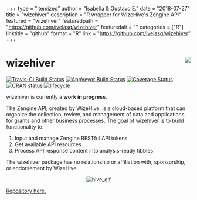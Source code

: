 +++
type = "itemized"
author = "Isabella & Gustavo E."
date = "2018-07-27"
title = "wizehiver"
description = "R wrapper for WizeHive's Zengine API"
featured = "wizehiver"
featuredpath = "https://github.com/ivelasq/wizehiver"
featuredalt = ""
categories = ["R"]
linktitle = "github"
format = "R"
link = "https://github.com/ivelasq/wizehiver"
+++

# wizehiver <img src= "https://image.ibb.co/hkekzT/hex_Sticker_nospot_copy.png" align = "right" />

[![Travis-CI Build Status](https://travis-ci.org/ivelasq/wizehiver.svg?branch=master)](https://travis-ci.org/ivelasq/wizehiver)
[![AppVeyor Build Status](https://ci.appveyor.com/api/projects/status/github/ivelasq/wizehiver?branch=master&svg=true)](https://ci.appveyor.com/project/ivelasq/wizehiver)
[![Coverage Status](https://img.shields.io/codecov/c/github/ivelasq/wizehiver/master.svg)](https://codecov.io/github/ivelasq/wizehiver?branch=master)
[![CRAN status](https://www.r-pkg.org/badges/version/wizehiver)](https://cran.r-project.org/package=wizehiver)
[![lifecycle](https://img.shields.io/badge/lifecycle-experimental-orange.svg)](https://www.tidyverse.org/lifecycle/#experimental)

wizehiver is currently a **work in progress**.

The Zengine API, created by WizeHive, is a cloud-based platform that can organize the collection, review, and management of data and applications for grants and other business processes. The goal of wizehiver is to build functionality to:

1. Input and manage Zengine RESTful API tokens
2. Get available API resources
3. Process API response content into analysis-ready tibbles

The wizehiver package has no relationship or affiliation with, sponsorship, or endorsement by WizeHive.

<p align="center">
  <img src="https://rs795.pbsrc.com/albums/yy232/PixKaruumi/Pixels/Pixels%2050/tha001.gif~c200" alt="hive_gif">
</p>

[Repository here.](https://github.com/ivelasq/wizehiver/)
